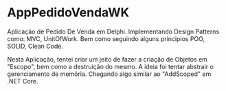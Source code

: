 # AppPedidoVendaWK
 Aplicação de Pedido De Venda em Delphi. Implementando Design Patterns como: MVC, UnitOfWork. Bem como seguindo alguns principios POO, SOLID, Clean Code.

 Nesta Aplicação, tentei criar um jeito de fazer a criação de Objetos em "Escopo", bem como a destruição do mesmo.
 A ideia foi tentar abstrair o gerenciamento de memória. Chegando algo similar ao "AddScoped" em .NET Core.

 

